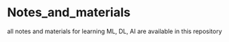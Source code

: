 # Notes_and_materials
all notes and materials for learning  ML, DL, AI are available in this repository
